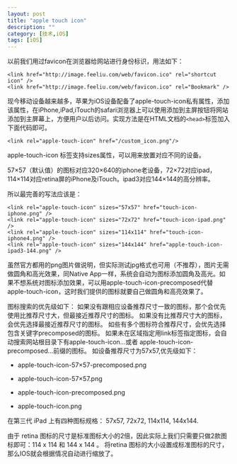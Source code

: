 ```yaml
---
layout: post
title: "apple touch icon"
description: ""
category: [技术,iOS]
tags: [iOS]
---
```



以前我们用过favicon在浏览器给网站进行身份标识，用法如下：

```
<link href="http://image.feeliu.com/web/favicon.ico" rel="shortcut icon" />  
<link href="http://image.feeliu.com/web/favicon.ico" rel="Bookmark" />  
```
现今移动设备越来越多，苹果为iOS设备配备了apple-touch-icon私有属性，添加该属性，在iPhone,iPad,iTouch的safari浏览器上可以使用添加到主屏按钮将网站添加到主屏幕上，方便用户以后访问。实现方法是在HTML文档的`<head>`标签加入下面代码即可。

	<link rel="apple-touch-icon" href="/custom_icon.png"/>   

apple-touch-icon 标签支持sizes属性，可以用来放置对应不同的设备。

57×57（默认值）的图标对应320×640的iphone老设备，72×72对应ipad，114×114对应retina屏的iPhone及iTouch。ipad3对应144×144的高分辨率。
<!--more-->
所以最完善的写法应该是：

	<link rel="apple-touch-icon" sizes="57x57" href="touch-icon-iphone.png" />  
	<link rel="apple-touch-icon" sizes="72x72" href="touch-icon-ipad.png" />  
	<link rel="apple-touch-icon" sizes="114x114" href="touch-icon-iphone4.png" />    
	<link rel="apple-touch-icon" sizes="144x144" href="apple-touch-icon-ipad3-144.png" />  

虽然官方都用的png图片做说明，但实际测试jpg格式也可用（不推荐），图片无需做圆角和高光效果，同Native App一样，系统会自动为图标添加圆角及高光。如果不想系统对图标添加效果，可以用apple-touch-icon-precomposed代替apple-touch-icon，这时我们提供的图标就要自己做圆角和高亮效果了。

图标搜索的优先级如下：
如果没有跟相应设备推荐尺寸一致的图标，那个会优先使用比推荐尺寸大，但最接近推荐尺寸的图标。
如果没有比推荐尺寸大的图标，会优先选择最接近推荐尺寸的图标。
如些有多个图标符合推荐尺寸，会优先选择包含关键字precomposed的图标。
如果未在区域指定用link标签指定图标，会自动搜索网站根目录下有apple-touch-icon...或者 apple-touch-icon-precomposed…前缀的图标。 如设备推荐尺寸为57x57,优先级如下：
*	apple-touch-icon-57×57-precomposed.png

*	apple-touch-icon-57×57.png

*	apple-touch-icon-precomposed.png

*	apple-touch-icon.png

 在第三代 iPad 上有四种图标规格： 57x57, 72x72, 114x114, 144x144.

由于 retina 图标的尺寸是标准图标大小的2倍，因此实际上我们只需要只做2款图标即可：114 x 114 和 144 x 144 。 将retina 图标的大小设置成标准图标的尺寸，那么IOS就会根据情况自动进行缩放了。

<!-- Standard iPhone -->  
<link rel="apple-touch-icon" sizes="57x57" href="touch-icon-iphone-114.png" />  
<!-- Retina iPhone -->  
<link rel="apple-touch-icon" sizes="114x114" href="touch-icon-iphone-114.png" />  
<!-- Standard iPad -->  
<link rel="apple-touch-icon" sizes="72x72" href="touch-icon-ipad-144.png" />  
<!-- Retina iPad -->  
<link rel="apple-touch-icon" sizes="144x144" href="touch-icon-ipad-144.png" />  
